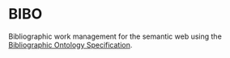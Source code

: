 # BIBO

Bibliographic work management for the semantic web using the [Bibliographic Ontology Specification](http://bibliontology.com/).
